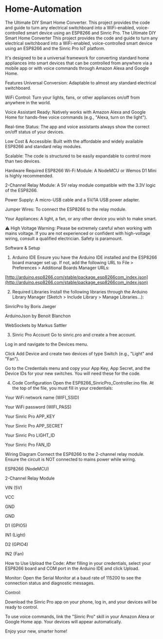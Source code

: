 # Home-Automation
The Ultimate DIY Smart Home Converter. This project provides the code and guide to turn any electrical switchboard into a WiFi-enabled, voice-controlled smart device using an ESP8266 and Sinric Pro.
The Ultimate DIY Smart Home Converter
This project provides the code and guide to turn any electrical switchboard into a WiFi-enabled, voice-controlled smart device using an ESP8266 and the Sinric Pro IoT platform.

It's designed to be a universal framework for converting standard home appliances into smart devices that can be controlled from anywhere via a mobile app or with voice commands through Amazon Alexa and Google Home.

Features
Universal Conversion: Adaptable to almost any standard electrical switchboard.

WiFi Control: Turn your lights, fans, or other appliances on/off from anywhere in the world.

Voice Assistant Ready: Natively works with Amazon Alexa and Google Home for hands-free voice commands (e.g., "Alexa, turn on the light").

Real-time Status: The app and voice assistants always show the correct on/off status of your devices.

Low Cost & Accessible: Built with the affordable and widely available ESP8266 and standard relay modules.

Scalable: The code is structured to be easily expandable to control more than two devices.

Hardware Required
ESP8266 Wi-Fi Module: A NodeMCU or Wemos D1 Mini is highly recommended.

2-Channel Relay Module: A 5V relay module compatible with the 3.3V logic of the ESP8266.

Power Supply: A micro-USB cable and a 5V/1A USB power adapter.

Jumper Wires: To connect the ESP8266 to the relay module.

Your Appliances: A light, a fan, or any other device you wish to make smart.

⚠️ High Voltage Warning: Please be extremely careful when working with mains voltage. If you are not experienced or confident with high-voltage wiring, consult a qualified electrician. Safety is paramount.

Software & Setup
1. Arduino IDE
Ensure you have the Arduino IDE installed and the ESP8266 board manager set up. If not, add the following URL to File > Preferences > Additional Boards Manager URLs:

[http://arduino.esp8266.com/stable/package_esp8266com_index.json](http://arduino.esp8266.com/stable/package_esp8266com_index.json)

2. Required Libraries
Install the following libraries through the Arduino Library Manager (Sketch > Include Library > Manage Libraries...):

SinricPro by Boris Jaeger

ArduinoJson by Benoit Blanchon

WebSockets by Markus Sattler

3. Sinric Pro Account
Go to sinric.pro and create a free account.

Log in and navigate to the Devices menu.

Click Add Device and create two devices of type Switch (e.g., "Light" and "Fan").

Go to the Credentials menu and copy your App Key, App Secret, and the Device IDs for your new switches. You will need these for the code.

4. Code Configuration
Open the ESP8266_SinricPro_Controller.ino file. At the top of the file, you must fill in your credentials:

Your WiFi network name (WIFI_SSID)

Your WiFi password (WIFI_PASS)

Your Sinric Pro APP_KEY

Your Sinric Pro APP_SECRET

Your Sinric Pro LIGHT_ID

Your Sinric Pro FAN_ID

Wiring Diagram
Connect the ESP8266 to the 2-channel relay module. Ensure the circuit is NOT connected to mains power while wiring.

ESP8266 (NodeMCU)

2-Channel Relay Module

VIN (5V)

VCC

GND

GND

D1 (GPIO5)

IN1 (Light)

D2 (GPIO4)

IN2 (Fan)

How to Use
Upload the Code: After filling in your credentials, select your ESP8266 board and COM port in the Arduino IDE and click Upload.

Monitor: Open the Serial Monitor at a baud rate of 115200 to see the connection status and diagnostic messages.

Control:

Download the Sinric Pro app on your phone, log in, and your devices will be ready to control.

To use voice commands, link the "Sinric Pro" skill in your Amazon Alexa or Google Home app. Your devices will appear automatically.

Enjoy your new, smarter home!
